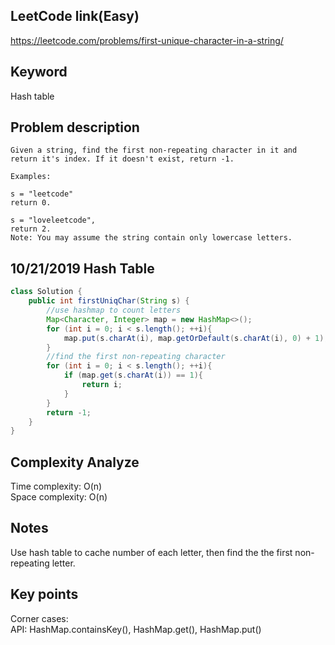 ## LeetCode link(Easy)
https://leetcode.com/problems/first-unique-character-in-a-string/

## Keyword
Hash table

## Problem description
```
Given a string, find the first non-repeating character in it and return it's index. If it doesn't exist, return -1.

Examples:

s = "leetcode"
return 0.

s = "loveleetcode",
return 2.
Note: You may assume the string contain only lowercase letters.
```
## 10/21/2019 Hash Table

```java
class Solution {
    public int firstUniqChar(String s) {
        //use hashmap to count letters
        Map<Character, Integer> map = new HashMap<>();
        for (int i = 0; i < s.length(); ++i){
            map.put(s.charAt(i), map.getOrDefault(s.charAt(i), 0) + 1);
        }
        //find the first non-repeating character
        for (int i = 0; i < s.length(); ++i){
            if (map.get(s.charAt(i)) == 1){
                return i;
            }
        }
        return -1;
    }
}
```

## Complexity Analyze
Time complexity: O(n)\
Space complexity: O(n)

## Notes
Use hash table to cache number of each letter, then find the the first non-repeating letter.

## Key points
Corner cases:\
API: HashMap.containsKey(), HashMap.get(), HashMap.put()

